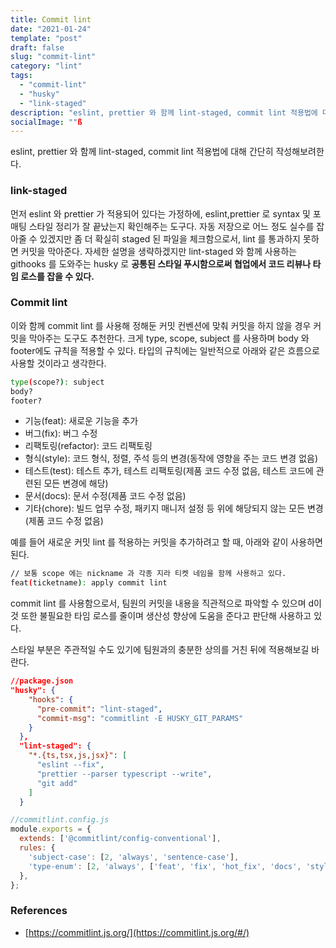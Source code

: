 ```yaml
---
title: Commit lint
date: "2021-01-24"
template: "post"
draft: false
slug: "commit-lint"
category: "lint"
tags:
  - "commit-lint"
  - "husky"
  - "link-staged"
description: "eslint, prettier 와 함께 lint-staged, commit lint 적용법에 대해 간단히 작성해보려한다."
socialImage: ""ß
---
```


eslint, prettier 와 함께 lint-staged, commit lint 적용법에 대해 간단히 작성해보려한다. 

### link-staged

먼저 eslint 와 prettier 가 적용되어 있다는 가정하에, eslint,prettier 로 syntax 및 포매팅 스타일 정리가 잘 끝났는지 확인해주는 도구다. 자동 저장으로 어느 정도 실수를 잡아줄 수 있겠지만 좀 더 확실히 staged 된 파일을 체크함으로서, lint 를 통과하지 못하면 커밋을 막아준다. 자세한 설명을 생략하겠지만 lint-staged 와 함께 사용하는 githooks 를 도와주는 husky 로 **공통된 스타일 푸시함으로써 협업에서 코드 리뷰나 타임 로스를 잡을 수 있다.** 

### Commit lint

이와 함께 commit lint 를 사용해 정해둔 커밋 컨벤션에 맞춰 커밋을 하지 않을 경우 커밋을 막아주는 도구도 추천한다. 크게 type, scope, subject 를 사용하며 body 와 footer에도 규칙을 적용할 수 있다. 타입의 규칙에는 일반적으로 아래와 같은 흐름으로 사용할 것이라고 생각한다.

```bash
type(scope?): subject
body?
footer?
```

- 기능(feat): 새로운 기능을 추가
- 버그(fix): 버그 수정
- 리팩토링(refactor): 코드 리팩토링
- 형식(style): 코드 형식, 정렬, 주석 등의 변경(동작에 영향을 주는 코드 변경 없음)
- 테스트(test): 테스트 추가, 테스트 리팩토링(제품 코드 수정 없음, 테스트 코드에 관련된 모든 변경에 해당)
- 문서(docs): 문서 수정(제품 코드 수정 없음)
- 기타(chore): 빌드 업무 수정, 패키지 매니저 설정 등 위에 해당되지 않는 모든 변경(제품 코드 수정 없음)

예를 들어 새로운 커밋 lint 를 적용하는 커밋을 추가하려고 할 때, 아래와 같이 사용하면 된다.  

```bash
// 보통 scope 에는 nickname 과 각종 지라 티켓 네임을 함께 사용하고 있다.
feat(ticketname): apply commit lint
```

commit lint 를 사용함으로서, 팀원의 커밋을 내용을 직관적으로 파악할 수 있으며 d이것 또한 불필요한 타임 로스를 줄이며 생산성 향상에 도움을 준다고 판단해 사용하고 있다.

스타일 부분은 주관적일 수도 있기에 팀원과의 충분한 상의를 거친 뒤에 적용해보길 바란다.

```json
//package.json  
"husky": {
    "hooks": {
      "pre-commit": "lint-staged",
      "commit-msg": "commitlint -E HUSKY_GIT_PARAMS"
    }
  },
  "lint-staged": {
    "*.{ts,tsx,js,jsx}": [
      "eslint --fix",
      "prettier --parser typescript --write",
      "git add"
    ]
  }
```

```js
//commitlint.config.js
module.exports = {
  extends: ['@commitlint/config-conventional'],
  rules: {
    'subject-case': [2, 'always', 'sentence-case'],
    'type-enum': [2, 'always', ['feat', 'fix', 'hot_fix', 'docs', 'style', 'refactor', 'test', 'chore', 'wording']],
  },
};
```

### **References**

- [https://commitlint.js.org/](https://commitlint.js.org/#/)
